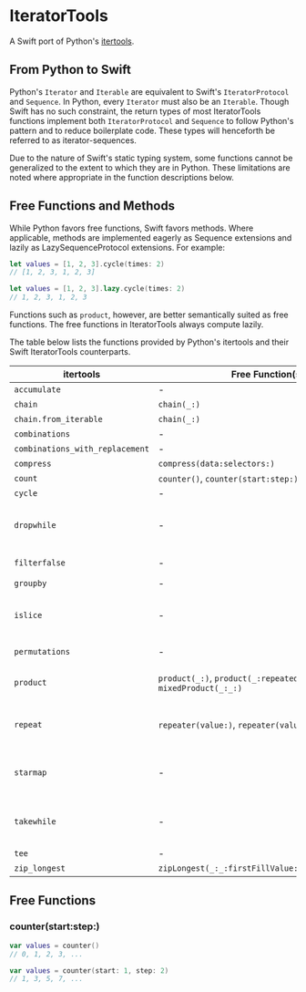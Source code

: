 # IteratorTools
A Swift port of Python's [itertools](https://docs.python.org/3/library/itertools.html).

## From Python to Swift
Python's `Iterator` and `Iterable` are equivalent to Swift's `IteratorProtocol` and `Sequence`. In Python, every `Iterator` must also be an `Iterable`. Though Swift has no such constraint, the return types of most IteratorTools functions implement both `IteratorProtocol` and `Sequence` to follow Python's pattern and to reduce boilerplate code. These types will henceforth be referred to as iterator-sequences.

Due to the nature of Swift's static typing system, some functions cannot be generalized to the extent to which they are in Python. These limitations are noted where appropriate in the function descriptions below.

## Free Functions and Methods

While Python favors free functions, Swift favors methods. Where applicable, methods are implemented eagerly as Sequence extensions and lazily as LazySequenceProtocol extensions. For example:

```swift
let values = [1, 2, 3].cycle(times: 2)
// [1, 2, 3, 1, 2, 3]

let values = [1, 2, 3].lazy.cycle(times: 2)
// 1, 2, 3, 1, 2, 3
```
Functions such as `product`, however, are better semantically suited as free functions. The free functions in IteratorTools always compute lazily.

The table below lists the functions provided by Python's itertools and their Swift IteratorTools counterparts.

| itertools                       | Free Function(s)                                            | Method(s)                                 | Notes                              | 
|---------------------------------|-------------------------------------------------------------|-------------------------------------------|------------------------------------| 
| `accumulate`                    | -                                                           | `accumulate(_:)`                          |                                    | 
| `chain`                         | `chain(_:)`                                                 | -                                         |                                    | 
| `chain.from_iterable`           | `chain(_:)`                                                 | -                                         |                                    | 
| `combinations`                  | -                                                           | `combinations(length:)`                   |                                    | 
| `combinations_with_replacement` | -                                                           | `combinationsWithReplacement(length:)`    |                                    | 
| `compress`                      | `compress(data:selectors:)`                                 | -                                         |                                    | 
| `count`                         | `counter()`, `counter(start:step:)`                         | -                                         |                                    | 
| `cycle`                         | -                                                           | `cycle()`, `cycle(times:)`                |                                    | 
| `dropwhile`                     | -                                                           | `drop(while:)`                            | Provided by Swift standard library | 
| `filterfalse`                   | -                                                           | `reject(predicate:)`                      | Renamed for clarity                | 
| `groupby`                       | -                                                           | `grouped(by:)`                            |                                    | 
| `islice`                        | -                                                           | `stride(from:to:by:)`                     | Provided by Swift standard library | 
| `permutations`                  | -                                                           | `permutations()`, `permutations(length:)` |                                    | 
| `product`                       | `product(_:)`, `product(_:repeated:_`, `mixedProduct(_:_:)` |                                           | See distinctions below             | 
| `repeat`                        | `repeater(value:)`, `repeater(value:times:)`                | -                                         | `repeat` keyword taken in Swift    | 
| `starmap`                       | -                                                           | -                                         | No appropriate Swift equivalent    | 
| `takewhile`                     | -                                                           | `prefix(while:)`                          | Provided by Swift standard library | 
| `tee`                           | -                                                           | `tee(_:)`                                 |                                    | 
| `zip_longest`                   | `zipLongest(_:_:firstFillValue:secondFillValue:)`           | -                                         |                                    | 



## Free Functions
### counter(start:step:)


```swift
var values = counter()
// 0, 1, 2, 3, ...

var values = counter(start: 1, step: 2)
// 1, 3, 5, 7, ...
```
